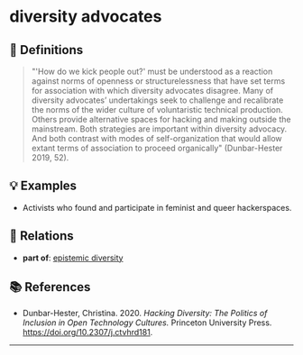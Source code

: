 # diversity advocates

## 📖 Definitions

> "'How do we kick people out?' must be understood as a reaction against norms of openness or structurelessness that have set terms for association with which diversity advocates disagree. Many of diversity advocates’ undertakings seek to challenge and recalibrate the norms of the wider culture of voluntaristic technical production. Others provide alternative spaces for hacking and making outside the mainstream. Both strategies are important within diversity advocacy. And both contrast with modes of self-organization that would allow extant terms of association to proceed organically" (Dunbar-Hester 2019, 52).

## 💡 Examples

- Activists who found and participate in feminist and queer hackerspaces.

## 🔗 Relations

- **part of**: [epistemic diversity](./epistemic-diversity.md)

## 📚 References

- Dunbar-Hester, Christina. 2020. _Hacking Diversity: The Politics of Inclusion in Open Technology Cultures._ Princeton University Press. https://doi.org/10.2307/j.ctvhrd181.

---

<script src="https://giscus.app/client.js"
                data-repo="natesheehan/conceptcartography"
                data-repo-id="R_kgDOPB5QiQ"
                data-category="General"
                data-category-id="DIC_kwDOPB5Qic4CsAxd"
                data-mapping="pathname"
                data-strict="0"
                data-reactions-enabled="1"
                data-emit-metadata="0"
                data-input-position="bottom"
                data-theme="catppuccin_mocha"
                data-lang="en"
                crossorigin="anonymous"
                async>
        </script>
        
